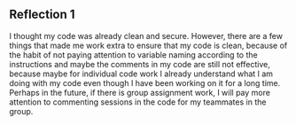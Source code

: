 ## Reflection 1

I thought my code was already clean and secure. However, there are a few things that made me work extra to ensure that my code is clean, because of the habit of not paying attention to variable naming according to the instructions and maybe the comments in my code are still not effective, because maybe for individual code work I already understand what I am doing with my code even though I have been working on it for a long time. Perhaps in the future, if there is group assignment work, I will pay more attention to commenting sessions in the code for my teammates in the group.
